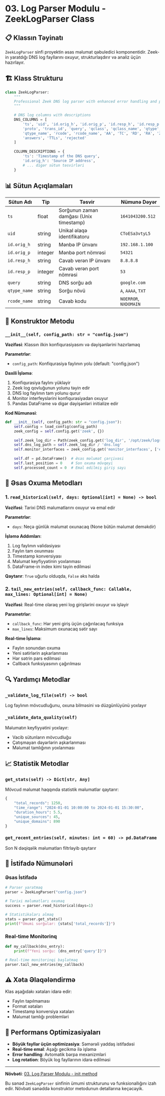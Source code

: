 # 03. Log Parser Modulu - ZeekLogParser Class

## 📋 Klassın Təyinatı

`ZeekLogParser` sinfi proyektin əsas məlumat qəbuledici komponentidir. Zeek-in yaratdığı DNS log fayllarını oxuyur, strukturlaşdırır və analiz üçün hazırlayır.

## 🏗️ Klass Strukturu

```python
class ZeekLogParser:
    """
    Professional Zeek DNS log parser with enhanced error handling and performance
    """
    
    # DNS log columns with descriptions
    DNS_COLUMNS = [
        'ts', 'uid', 'id.orig_h', 'id.orig_p', 'id.resp_h', 'id.resp_p', 
        'proto', 'trans_id', 'query', 'qclass', 'qclass_name', 'qtype', 
        'qtype_name', 'rcode', 'rcode_name', 'AA', 'TC', 'RD', 'RA', 'Z', 
        'answers', 'TTLs', 'rejected'
    ]
    
    COLUMN_DESCRIPTIONS = {
        'ts': 'Timestamp of the DNS query',
        'id.orig_h': 'Source IP address',
        # ... digər sütun təsvirləri
    }
```

## 📊 Sütun Açıqlamaları

| Sütun Adı | Tip | Təsvir | Nümunə Dəyər |
|-----------|-----|---------|-------------|
| `ts` | float | Sorğunun zaman damğası (Unix timestamp) | `1641043200.512` |
| `uid` | string | Unikal əlaqə identifikatoru | `CToESa3vtyL5` |
| `id.orig_h` | string | Mənbə IP ünvanı | `192.168.1.100` |
| `id.orig_p` | integer | Mənbə port nömrəsi | `54321` |
| `id.resp_h` | string | Cavab verən IP ünvanı | `8.8.8.8` |
| `id.resp_p` | integer | Cavab verən port nömrəsi | `53` |
| `query` | string | DNS sorğu adı | `google.com` |
| `qtype_name` | string | Sorğu növü | `A`, `AAAA`, `TXT` |
| `rcode_name` | string | Cavab kodu | `NOERROR`, `NXDOMAIN` |

## 🔧 Konstruktor Metodu

### `__init__(self, config_path: str = "config.json")`

**Vəzifəsi**: Klassın ilkin konfiqurasiyasını və dəyişənlərini hazırlamaq

**Parametrlər**:
- `config_path`: Konfiqurasiya faylının yolu (default: "config.json")

**Daxili İşləmə**:
1. Konfiqurasiya faylını yükləyir
2. Zeek log qovluğunun yolunu təyin edir
3. DNS log faylının tam yolunu qurur
4. Monitor interfeyslərini konfiqurasiyadan oxuyur
5. Pandas DataFrame və digər dəyişənləri initialize edir

**Kod Nümunəsi**:
```python
def __init__(self, config_path: str = "config.json"):
    self.config = load_config(config_path)
    zeek_config = self.config.get('zeek', {})
    
    self.zeek_log_dir = Path(zeek_config.get('log_dir', '/opt/zeek/logs/current'))
    self.dns_log_path = self.zeek_log_dir / 'dns.log'
    self.monitor_interfaces = zeek_config.get('monitor_interfaces', ['eth0'])
    
    self.df = pd.DataFrame()  # Əsas məlumat çərçivəsi
    self.last_position = 0    # Son oxuma mövqeyi
    self.processed_count = 0  # Emal edilmiş giriş sayı
```

## 📖 Əsas Oxuma Metodları

### 1. `read_historical(self, days: Optional[int] = None) -> bool`

**Vəzifəsi**: Tarixi DNS məlumatlarını oxuyur və emal edir

**Parametrlər**:
- `days`: Neçə günlük məlumat oxunacaq (None bütün məlumat deməkdir)

**İşləmə Addımları**:
1. Log faylının validasiyası
2. Faylın tam oxunması
3. Timestamp konversiyası
4. Məlumat keyfiyyətinin yoxlanması
5. DataFrame-in index kimi təyin edilməsi

**Qaytarır**: `True` uğurlu olduqda, `False` əks halda

### 2. `tail_new_entries(self, callback_func: Callable, max_lines: Optional[int] = None)`

**Vəzifəsi**: Real-time olaraq yeni log girişlərini oxuyur və işləyir

**Parametrlər**:
- `callback_func`: Hər yeni giriş üçün çağırılacaq funksiya
- `max_lines`: Maksimum oxunacaq sətir sayı

**Real-time İşləmə**:
- Faylın sonundan oxuma
- Yeni sətirlərin aşkarlanması
- Hər sətrin pars edilməsi
- Callback funksiyasının çağırılması

## 🔍 Yardımçı Metodlar

### `_validate_log_file(self) -> bool`

Log faylının mövcudluğunu, oxuna bilməsini və düzgünlüyünü yoxlayır

### `_validate_data_quality(self)`

Məlumatın keyfiyyətini yoxlayır:
- Vacib sütunların mövcudluğu
- Çatışmayan dəyərlərin aşkarlanması
- Məlumat tamlığının yoxlanması

## 📈 Statistik Metodlar

### `get_stats(self) -> Dict[str, Any]`

Mövcud məlumat haqqında statistik məlumatlar qaytarır:

```python
{
    "total_records": 1250,
    "time_range": "2024-01-01 10:00:00 to 2024-01-01 15:30:00",
    "duration_hours": 5.5,
    "unique_sources": 45,
    "unique_domains": 890
}
```

### `get_recent_entries(self, minutes: int = 60) -> pd.DataFrame`

Son N dəqiqəlik məlumatları filtrləyib qaytarır

## 🎯 İstifadə Nümunələri

### Əsas İstifadə
```python
# Parser yaratmaq
parser = ZeekLogParser("config.json")

# Tarixi məlumatları oxumaq
success = parser.read_historical(days=1)

# Statistikaları almaq
stats = parser.get_stats()
print(f"Ümumi sorğular: {stats['total_records']}")
```

### Real-time Monitorinq
```python
def my_callback(dns_entry):
    print(f"Yeni sorğu: {dns_entry['query']}")

# Real-time monitorinqi başlatmaq
parser.tail_new_entries(my_callback)
```

## ⚠️ Xəta Əlaqələndirmə

Klas aşağıdakı xətaları idarə edir:
- Faylın tapılmaması
- Format xətaları
- Timestamp konversiya xətaları
- Məlumat tamlığı problemləri

## 🚀 Performans Optimizasiyaları

- **Böyük fayllar üçün optimizasiya**: Səmərəli yaddaş istifadəsi
- **Real-time emal**: Aşağı gecikmə ilə işləmə
- **Error handling**: Avtomatik bərpa mexanizmləri
- **Log rotation**: Böyük log fayllarının idarə edilməsi

---

**Növbəti**: [03. Log Parser Modulu - init method](04_init_method.md)

Bu sənəd `ZeekLogParser` sinfinin ümumi strukturunu və funksionallığını izah edir. Növbəti sənəddə konstruktor metodunun detallarına keçəcəyik.
